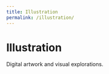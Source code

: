 ```yaml
---
title: Illustration
permalink: /illustration/
---
```


<div class="row">
  <div class="col-lg-12">
    <h1 class="mb-4">Illustration</h1>
    <p class="mb-5">Digital artwork and visual explorations.</p>
  </div>
</div>

<div class="row" id="illustration-gallery">
  <!-- Illustration images will be loaded here -->
</div>

<script>
document.addEventListener('DOMContentLoaded', function() {
  // Define the illustration images
  const illustrationImages = [
    {% for image in site.static_files %}
      {% if image.path contains 'assets/img/illustration/' and (image.extname == '.jpg' or image.extname == '.webp') %}
        {% unless image.basename contains 'DS_Store' %}
    {
      src: "{{ image.path | relative_url }}",
      alt: "{{ image.basename | remove: image.extname | replace: '-', ' ' | replace: '_', ' ' | capitalize }}",
      title: "{{ image.basename | remove: image.extname | replace: '-', ' ' | replace: '_', ' ' | capitalize }}"
    }{% unless forloop.last %},{% endunless %}
        {% endunless %}
      {% endif %}
    {% endfor %}
  ];

  // Create Pinterest-style masonry layout
  const gallery = document.getElementById('illustration-gallery');
  gallery.innerHTML = '';
  gallery.style.display = 'block';

  // Create columns for masonry effect
  const numColumns = 4;
  const columns = [];
  for (let i = 0; i < numColumns; i++) {
    const column = document.createElement('div');
    column.className = 'col-lg-3 col-md-6 mb-4';
    column.style.breakInside = 'avoid';
    columns.push(column);
    gallery.appendChild(column);
  }

  // Distribute images across columns
  illustrationImages.forEach((image, index) => {
    const columnIndex = index % numColumns;
    const imageElement = document.createElement('div');
    imageElement.className = 'card h-100 shadow-sm';
    imageElement.innerHTML = `
      <div class="card-img-container" style="position: relative; overflow: hidden;">
        <img src="${image.src}" 
             class="card-img-top" 
             alt="${image.alt}" 
             style="width: 100%; height: auto; transition: transform 0.3s ease; cursor: pointer;"
             data-zoom-src="${image.src}"
             onmouseover="this.style.transform='scale(1.05)'"
             onmouseout="this.style.transform='scale(1)'"
             onclick="window.open('${image.src}', '_blank')">
      </div>
      <div class="card-body p-3">
        <h6 class="card-title text-muted small mb-0">${image.title}</h6>
      </div>
    `;
    columns[columnIndex].appendChild(imageElement);
  });
});
</script>

<style>
#illustration-gallery .card {
  border: none;
  border-radius: 12px;
  transition: transform 0.3s ease, box-shadow 0.3s ease;
}

#illustration-gallery .card:hover {
  transform: translateY(-5px);
  box-shadow: 0 8px 25px rgba(0,0,0,0.15) !important;
}

#illustration-gallery .card-img-container {
  border-radius: 12px 12px 0 0;
  overflow: hidden;
}

#illustration-gallery .card-img-top {
  border-radius: 0;
}

@media (max-width: 768px) {
  #illustration-gallery .col-lg-3 {
    margin-bottom: 1rem;
  }
}
</style>
